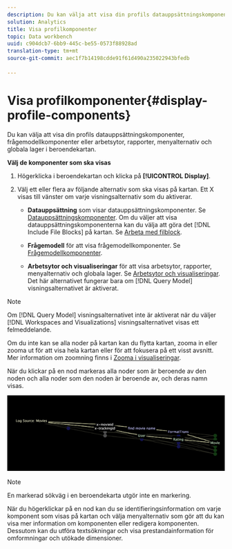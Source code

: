 ```yaml
---
description: Du kan välja att visa din profils datauppsättningskomponenter, frågemodellkomponenter eller arbetsytor, rapporter, menyalternativ och globala lager i beroendekartan.
solution: Analytics
title: Visa profilkomponenter
topic: Data workbench
uuid: c904dcb7-6bb9-445c-be55-0573f88928ad
translation-type: tm+mt
source-git-commit: aec1f7b14198cdde91f61d490a235022943bfedb

---
```



# Visa profilkomponenter{#display-profile-components}

Du kan välja att visa din profils datauppsättningskomponenter, frågemodellkomponenter eller arbetsytor, rapporter, menyalternativ och globala lager i beroendekartan.

**Välj de komponenter som ska visas**

1. Högerklicka i beroendekartan och klicka på **[!UICONTROL Display]**.
1. Välj ett eller flera av följande alternativ som ska visas på kartan. Ett X visas till vänster om varje visningsalternativ som du aktiverar.

   * **Datauppsättning** som visar datauppsättningskomponenter. Se [Datauppsättningskomponenter](../../../../../home/c-get-started/c-admin-intrf/c-dataset-mgrs/c-dep-maps/c-dataset-comp.md#concept-4afe28ad29d14eca8a5000847254c293). Om du väljer att visa datauppsättningskomponenterna kan du välja att göra det [!DNL Include File Blocks] på kartan. Se [Arbeta med filblock](../../../../../home/c-get-started/c-admin-intrf/c-dataset-mgrs/c-dep-maps/c-wkg-file-blocks.md#concept-3652bbabfbd34449a5f842d8aa598efc).

   * **Frågemodell** för att visa frågemodellkomponenter. Se [Frågemodellkomponenter](../../../../../home/c-get-started/c-admin-intrf/c-dataset-mgrs/c-dep-maps/c-qry-mod-comp.md#concept-32c6dadd32f74179b026c7e96d47710f).

   * **Arbetsytor och visualiseringar** för att visa arbetsytor, rapporter, menyalternativ och globala lager. Se [Arbetsytor och visualiseringar](../../../../../home/c-get-started/c-admin-intrf/c-dataset-mgrs/c-dep-maps/c-wksps-vis.md#concept-abbd4fb115ff47f49f879466ce274921). Det här alternativet fungerar bara om [!DNL Query Model] visningsalternativet är aktiverat.

>[!NOTE]
>
>Om [!DNL Query Model] visningsalternativet inte är aktiverat när du väljer [!DNL Workspaces and Visualizations] visningsalternativet visas ett felmeddelande.

Om du inte kan se alla noder på kartan kan du flytta kartan, zooma in eller zooma ut för att visa hela kartan eller för att fokusera på ett visst avsnitt. Mer information om zoomning finns i [Zooma i visualiseringar](../../../../../home/c-get-started/c-vis/c-zoom-vis.md#concept-7e33670bb5344f78a316f1a84cc20530).

När du klickar på en nod markeras alla noder som är beroende av den noden och alla noder som den noden är beroende av, och deras namn visas.

![](assets/vis_DependencyMap_HighlightedPath.png)

>[!NOTE]
>
>En markerad sökväg i en beroendekarta utgör inte en markering.

När du högerklickar på en nod kan du se identifieringsinformation om varje komponent som visas på kartan och välja menyalternativ som gör att du kan visa mer information om komponenten eller redigera komponenten. Dessutom kan du utföra textsökningar och visa prestandainformation för omformningar och utökade dimensioner.
